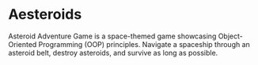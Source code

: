 # Aesteroids
Asteroid Adventure Game is a space-themed game showcasing Object-Oriented Programming (OOP) principles. Navigate a spaceship through an asteroid belt, destroy asteroids, and survive as long as possible. 
